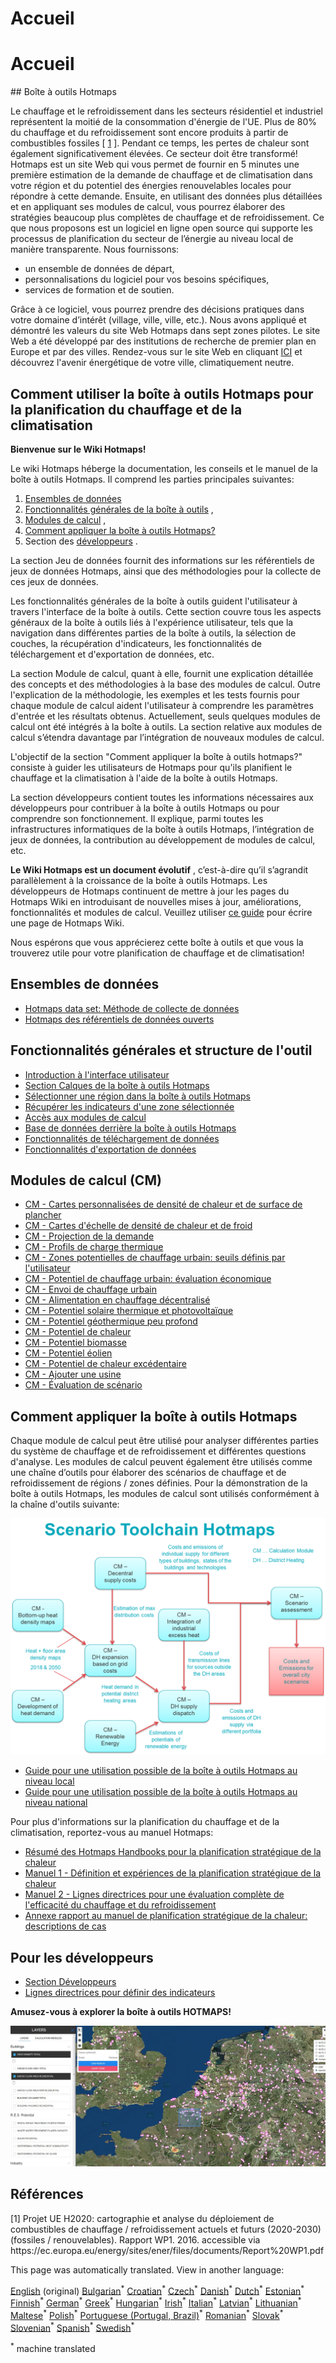 <h1> <a class="anchor" id="home" href="#home"><i class="fa fa-link"></i></a> Accueil </h1><h1> <a class="anchor" id="home" href="#home"><i class="fa fa-link"></i></a> Accueil </h1> ## Boîte à outils Hotmaps <p> Le chauffage et le refroidissement dans les secteurs résidentiel et industriel représentent la moitié de la consommation d&#39;énergie de l&#39;UE. Plus de 80% du chauffage et du refroidissement sont encore produits à partir de combustibles fossiles [ <a href="#references">1</a> ]. Pendant ce temps, les pertes de chaleur sont également significativement élevées. Ce secteur doit être transformé! Hotmaps est un site Web qui vous permet de fournir en 5 minutes une première estimation de la demande de chauffage et de climatisation dans votre région et du potentiel des énergies renouvelables locales pour répondre à cette demande. Ensuite, en utilisant des données plus détaillées et en appliquant ses modules de calcul, vous pourrez élaborer des stratégies beaucoup plus complètes de chauffage et de refroidissement. Ce que nous proposons est un logiciel en ligne open source qui supporte les processus de planification du secteur de l’énergie au niveau local de manière transparente. Nous fournissons: </p><ul><li> un ensemble de données de départ, </li><li> personnalisations du logiciel pour vos besoins spécifiques, </li><li> services de formation et de soutien. </li></ul><p> Grâce à ce logiciel, vous pourrez prendre des décisions pratiques dans votre domaine d’intérêt (village, ville, ville, etc.). Nous avons appliqué et démontré les valeurs du site Web Hotmaps dans sept zones pilotes. Le site Web a été développé par des institutions de recherche de premier plan en Europe et par des villes. Rendez-vous sur le site Web en cliquant <a href="https://www.hotmaps.hevs.ch/map">ICI</a> et découvrez l&#39;avenir énergétique de votre ville, climatiquement neutre. </p><h2> <a class="anchor" id="how-to-use-the-hotmaps-toolbox-for-heating-and-cooling-planning" href="#how-to-use-the-hotmaps-toolbox-for-heating-and-cooling-planning"><i class="fa fa-link"></i></a> Comment utiliser la boîte à outils Hotmaps pour la planification du chauffage et de la climatisation </h2><p> <strong>Bienvenue sur le Wiki Hotmaps!</strong> </p><p> Le wiki Hotmaps héberge la documentation, les conseils et le manuel de la boîte à outils Hotmaps. Il comprend les parties principales suivantes: </p><ol><li> <a href="#data-sets">Ensembles de données</a> </li><li> <a href="#general-tool-functionalities-and-structure">Fonctionnalités générales de la boîte à outils</a> , </li><li> <a href="#calculation-modules-cm">Modules de calcul</a> , </li><li> <a href="#how-to-apply-hotmaps-toolbox">Comment appliquer la boîte à outils Hotmaps?</a> </li><li> Section des <a href="#for-developers">développeurs</a> . </li></ol><p> La section Jeu de données fournit des informations sur les référentiels de jeux de données Hotmaps, ainsi que des méthodologies pour la collecte de ces jeux de données. </p><p> Les fonctionnalités générales de la boîte à outils guident l&#39;utilisateur à travers l&#39;interface de la boîte à outils. Cette section couvre tous les aspects généraux de la boîte à outils liés à l&#39;expérience utilisateur, tels que la navigation dans différentes parties de la boîte à outils, la sélection de couches, la récupération d&#39;indicateurs, les fonctionnalités de téléchargement et d&#39;exportation de données, etc. </p><p> La section Module de calcul, quant à elle, fournit une explication détaillée des concepts et des méthodologies à la base des modules de calcul. Outre l&#39;explication de la méthodologie, les exemples et les tests fournis pour chaque module de calcul aident l&#39;utilisateur à comprendre les paramètres d&#39;entrée et les résultats obtenus. Actuellement, seuls quelques modules de calcul ont été intégrés à la boîte à outils. La section relative aux modules de calcul s’étendra davantage par l’intégration de nouveaux modules de calcul. </p><p> L&#39;objectif de la section &quot;Comment appliquer la boîte à outils hotmaps?&quot; consiste à guider les utilisateurs de Hotmaps pour qu&#39;ils planifient le chauffage et la climatisation à l&#39;aide de la boîte à outils Hotmaps. </p><p> La section développeurs contient toutes les informations nécessaires aux développeurs pour contribuer à la boîte à outils Hotmaps ou pour comprendre son fonctionnement. Il explique, parmi toutes les infrastructures informatiques de la boîte à outils Hotmaps, l’intégration de jeux de données, la contribution au développement de modules de calcul, etc. </p><p> <strong>Le Wiki Hotmaps est un document évolutif</strong> , c’est-à-dire qu’il s’agrandit parallèlement à la croissance de la boîte à outils Hotmaps. Les développeurs de Hotmaps continuent de mettre à jour les pages du Hotmaps Wiki en introduisant de nouvelles mises à jour, améliorations, fonctionnalités et modules de calcul. Veuillez utiliser <a href="https://github.com/HotMaps/hotmaps_wiki/wiki/en-Guidelines-for-writing-a-Hotmaps-Wiki-page">ce guide</a> pour écrire une page de Hotmaps Wiki. </p><p> Nous espérons que vous apprécierez cette boîte à outils et que vous la trouverez utile pour votre planification de chauffage et de climatisation! </p><h2> <a class="anchor" id="data-sets" href="#data-sets"><i class="fa fa-link"></i></a> Ensembles de données </h2><ul><li> <a href="Hotmaps-data-set-method-of-data-collection">Hotmaps data set: Méthode de collecte de données</a> </li><li> <a href="Hotmaps-open-data-repositories">Hotmaps des référentiels de données ouverts</a> </li></ul><h2> <a class="anchor" id="general-tool-functionalities-and-structure" href="#general-tool-functionalities-and-structure"><i class="fa fa-link"></i></a> Fonctionnalités générales et structure de l&#39;outil </h2><ul><li> <a href="Introduction-to-user-interface">Introduction à l&#39;interface utilisateur</a> </li><li> <a href="Layers-section-in-the-Hotmaps-toolbox">Section Calques de la boîte à outils Hotmaps</a> </li><li> <a href="Select-a-region-in-the-Hotmaps-toolbox">Sélectionner une région dans la boîte à outils Hotmaps</a> </li><li> <a href="Retrieve-indicators-of-a-selected-area">Récupérer les indicateurs d&#39;une zone sélectionnée</a> </li><li> <a href="Access-to-calculation-modules">Accès aux modules de calcul</a> </li><li> <a href="Database-behind-the-Hotmaps-toolbox">Base de données derrière la boîte à outils Hotmaps</a> </li><li> <a href="Data-upload-functionalities">Fonctionnalités de téléchargement de données</a> </li><li> <a href="Data-export-functionalities">Fonctionnalités d&#39;exportation de données</a> </li></ul><h2> <a class="anchor" id="calculation-modules-cm" href="#calculation-modules-cm"><i class="fa fa-link"></i></a> Modules de calcul (CM) </h2><ul><li> <a href="CM-Customized-heat-and-floor-area-density-maps">CM - Cartes personnalisées de densité de chaleur et de surface de plancher</a> </li><li> <a href="CM-Scale-heat-and-cool-density-maps">CM - Cartes d&#39;échelle de densité de chaleur et de froid</a> </li><li> <a href="CM-Demand-projection">CM - Projection de la demande</a> </li><li> <a href="CM-Heat-load-profiles">CM - Profils de charge thermique</a> </li><li> <a href="CM-District-heating-potential-areas-user-defined-thresholds">CM - Zones potentielles de chauffage urbain: seuils définis par l&#39;utilisateur</a> </li><li> <a href="CM-District-heating-potential-economic-assessment">CM - Potentiel de chauffage urbain: évaluation économique</a> </li><li> <a href="CM-District-heating-supply-dispatch">CM - Envoi de chauffage urbain</a> </li><li> <a href="CM-Decentral-heating-supply">CM - Alimentation en chauffage décentralisé</a> </li><li> <a href="CM-Solar-thermal-and-PV-potential">CM - Potentiel solaire thermique et photovoltaïque</a> </li><li> <a href="CM-Shallow-geothermal-potential">CM - Potentiel géothermique peu profond</a> </li><li> <a href="CM-Heat-source-potential">CM - Potentiel de chaleur</a> </li><li> <a href="CM-Biomass-potential">CM - Potentiel biomasse</a> </li><li> <a href="CM-Wind-potential">CM - Potentiel éolien</a> </li><li> <a href="CM-Excess-heat-transport-potential">CM - Potentiel de chaleur excédentaire</a> </li><li> <a href="CM-add-industry-plant">CM - Ajouter une usine</a> </li><li> <a href="CM-Scenario-assessment">CM - Évaluation de scénario</a> </li></ul><h2> <a class="anchor" id="how-to-apply-hotmaps-toolbox" href="#how-to-apply-hotmaps-toolbox"><i class="fa fa-link"></i></a> Comment appliquer la boîte à outils Hotmaps </h2><p> Chaque module de calcul peut être utilisé pour analyser différentes parties du système de chauffage et de refroidissement et différentes questions d&#39;analyse. Les modules de calcul peuvent également être utilisés comme une chaîne d’outils pour élaborer des scénarios de chauffage et de refroidissement de régions / zones définies. Pour la démonstration de la boîte à outils Hotmaps, les modules de calcul sont utilisés conformément à la chaîne d&#39;outils suivante: </p><p><img alt="" src="https://github.com/HotMaps/hotmaps_wiki/blob/master/Images/Hotmaps_toolchain_2019-05-09.png"/></p><ul><li> <a href="GL-local">Guide pour une utilisation possible de la boîte à outils Hotmaps au niveau local</a> </li><li> <a href="GL-national">Guide pour une utilisation possible de la boîte à outils Hotmaps au niveau national</a> </li></ul><p> Pour plus d&#39;informations sur la planification du chauffage et de la climatisation, reportez-vous au manuel Hotmaps: </p><ul><li> <a href="https://www.hotmaps-project.eu/wp-content/uploads/2019/04/Summary-Hotmaps-Handbook.pdf">Résumé des Hotmaps Handbooks pour la planification stratégique de la chaleur</a> </li><li> <a href="https://vbn.aau.dk/da/publications/definition-amp-experiences-of-strategic-heat-planning">Manuel 1 - Définition et expériences de la planification stratégique de la chaleur</a> </li><li> <a href="https://vbn.aau.dk/da/publications/guidance-for-the-comprehensive-assessment-of-efficient-heating-an">Manuel 2 - Lignes directrices pour une évaluation complète de l&#39;efficacité du chauffage et du refroidissement</a> </li><li> <a href="https://vbn.aau.dk/da/publications/appendix-report-to-the-hotmaps-handbook-for-strategic-heat-planni">Annexe rapport au manuel de planification stratégique de la chaleur: descriptions de cas</a> </li></ul><h2> <a class="anchor" id="for-developers" href="#for-developers"><i class="fa fa-link"></i></a> Pour les développeurs </h2><ul><li> <a href="Developers">Section Développeurs</a> </li><li> <a href="Guidelines-for-defining-indicators">Lignes directrices pour définir des indicateurs</a> </li></ul><p> <strong>Amusez-vous à explorer la boîte à outils HOTMAPS!</strong> </p><p><img alt="" src="https://github.com/HotMaps/hotmaps_wiki/blob/master/Images/Hotmaps_test.JPG"/></p><h2> <a class="anchor" id="references" href="#references"><i class="fa fa-link"></i></a> Références </h2><p> [1] Projet UE H2020: cartographie et analyse du déploiement de combustibles de chauffage / refroidissement actuels et futurs (2020-2030) (fossiles / renouvelables). Rapport WP1. 2016. accessible via https://ec.europa.eu/energy/sites/ener/files/documents/Report%20WP1.pdf </p>
<!--- THIS IS A SUPER UNIQUE IDENTIFIER -->

This page was automatically translated. View in another language:

[English](../en/Home) (original) [Bulgarian](../bg/Home)<sup>\*</sup> [Croatian](../hr/Home)<sup>\*</sup> [Czech](../cs/Home)<sup>\*</sup> [Danish](../da/Home)<sup>\*</sup> [Dutch](../nl/Home)<sup>\*</sup> [Estonian](../et/Home)<sup>\*</sup> [Finnish](../fi/Home)<sup>\*</sup>  [German](../de/Home)<sup>\*</sup> [Greek](../el/Home)<sup>\*</sup> [Hungarian](../hu/Home)<sup>\*</sup> [Irish](../ga/Home)<sup>\*</sup> [Italian](../it/Home)<sup>\*</sup> [Latvian](../lv/Home)<sup>\*</sup> [Lithuanian](../lt/Home)<sup>\*</sup> [Maltese](../mt/Home)<sup>\*</sup> [Polish](../pl/Home)<sup>\*</sup> [Portuguese (Portugal, Brazil)](../pt/Home)<sup>\*</sup> [Romanian](../ro/Home)<sup>\*</sup> [Slovak](../sk/Home)<sup>\*</sup> [Slovenian](../sl/Home)<sup>\*</sup> [Spanish](../es/Home)<sup>\*</sup> [Swedish](../sv/Home)<sup>\*</sup> 

<sup>\*</sup> machine translated

